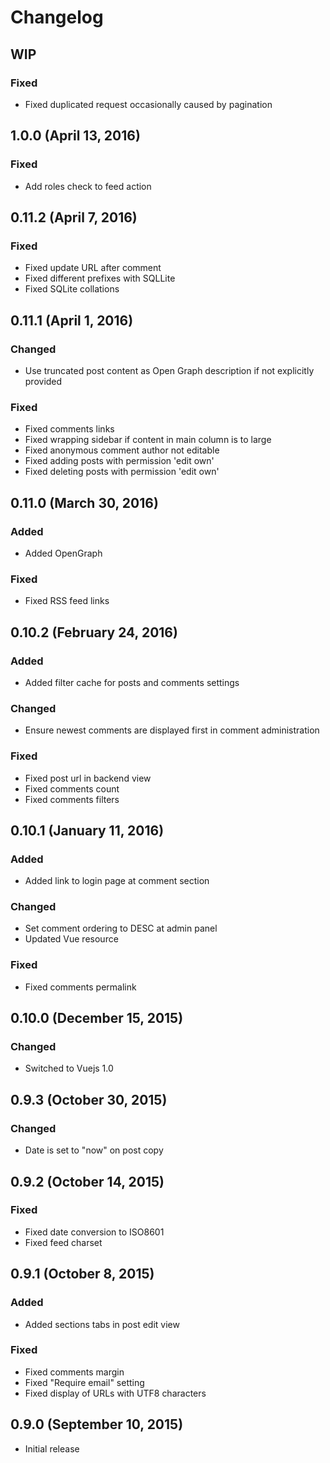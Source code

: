 # Changelog

## WIP

### Fixed
- Fixed duplicated request occasionally caused by pagination

## 1.0.0 (April 13, 2016)

### Fixed
- Add roles check to feed action

## 0.11.2 (April 7, 2016)

### Fixed
- Fixed update URL after comment
- Fixed different prefixes with SQLLite
- Fixed SQLite collations

## 0.11.1 (April 1, 2016)

### Changed
- Use truncated post content as Open Graph description if not explicitly provided 

### Fixed
- Fixed comments links
- Fixed wrapping sidebar if content in main column is to large
- Fixed anonymous comment author not editable
- Fixed adding posts with permission 'edit own'
- Fixed deleting posts with permission 'edit own'

## 0.11.0 (March 30, 2016)

### Added
- Added OpenGraph

### Fixed
- Fixed RSS feed links

## 0.10.2 (February 24, 2016)

### Added
- Added filter cache for posts and comments settings

### Changed
- Ensure newest comments are displayed first in comment administration

### Fixed
- Fixed post url in backend view
- Fixed comments count
- Fixed comments filters

## 0.10.1 (January 11, 2016)

### Added
- Added link to login page at comment section

### Changed
- Set comment ordering to DESC at admin panel
- Updated Vue resource

### Fixed
- Fixed comments permalink

## 0.10.0 (December 15, 2015)

### Changed
- Switched to Vuejs 1.0

## 0.9.3 (October 30, 2015)

### Changed
- Date is set to "now" on post copy

## 0.9.2 (October 14, 2015)

### Fixed
- Fixed date conversion to ISO8601
- Fixed feed charset

## 0.9.1 (October 8, 2015)

### Added
- Added sections tabs in post edit view

### Fixed
- Fixed comments margin
- Fixed "Require email" setting
- Fixed display of URLs with UTF8 characters

## 0.9.0 (September 10, 2015)

- Initial release
